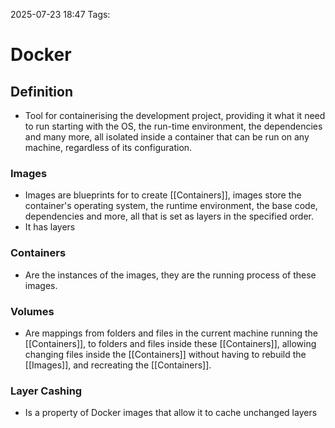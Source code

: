 2025-07-23 18:47
Tags:

# Docker

## Definition

- Tool for containerising the development project, providing it what it need to run starting with the OS, the run-time environment, the dependencies and many more, all isolated inside a container that can be run on any machine, regardless of its configuration.

### Images

- Images are blueprints for to create [[Containers]], images store the container's operating system, the runtime environment, the base code, dependencies and more, all that is set as layers in the specified order.
- It has layers 

### Containers

- Are the instances of the images, they are the running process of these images.

### Volumes

- Are mappings from folders and files in the current machine running the [[Containers]], to folders and files inside these [[Containers]], allowing changing files inside the [[Containers]] without having to rebuild the [[Images]], and recreating the [[Containers]].
### Layer Cashing

- Is a property of Docker images that allow it to cache unchanged layers
